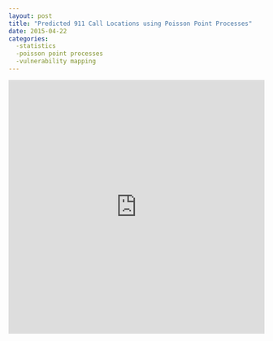 ```yaml
---
layout: post
title: "Predicted 911 Call Locations using Poisson Point Processes"
date: 2015-04-22
categories:
  -statistics
  -poisson point processes
  -vulnerability mapping
---
```


<iframe width='100%' height='500px' frameBorder='0'
src='https://a.tiles.mapbox.com/v4/jwmortensen.m06ong3d/attribution,zoompan,zoomwheel,geocoder,share.html?access_token=pk.eyJ1Ijoiandtb3J0ZW5zZW4iLCJhIjoiQjJHSVp4NCJ9.AYH98hv0ksUCLvwmsJHfeQ'></iframe>
